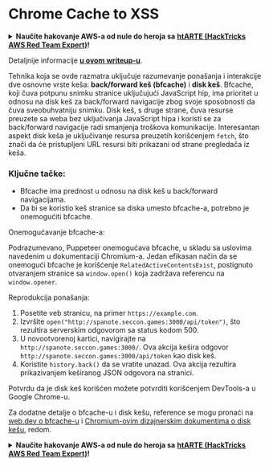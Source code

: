 # Chrome Cache to XSS

<details>

<summary><strong>Naučite hakovanje AWS-a od nule do heroja sa</strong> <a href="https://training.hacktricks.xyz/courses/arte"><strong>htARTE (HackTricks AWS Red Team Expert)</strong></a><strong>!</strong></summary>

* Da li radite u **cybersecurity kompaniji**? Želite li da vidite svoju **kompaniju reklamiranu na HackTricks-u**? Ili želite da imate pristup **najnovijoj verziji PEASS-a ili preuzmete HackTricks u PDF formatu**? Proverite [**SUBSCRIPTION PLANS**](https://github.com/sponsors/carlospolop)!
* Otkrijte [**The PEASS Family**](https://opensea.io/collection/the-peass-family), našu kolekciju ekskluzivnih [**NFT-ova**](https://opensea.io/collection/the-peass-family)
* Nabavite [**zvanični PEASS & HackTricks swag**](https://peass.creator-spring.com)
* **Pridružite se** [**💬**](https://emojipedia.org/speech-balloon/) [**Discord grupi**](https://discord.gg/hRep4RUj7f) ili [**telegram grupi**](https://t.me/peass) ili me **pratite** na **Twitter-u** 🐦[**@carlospolopm**](https://twitter.com/hacktricks\_live)**.**
* **Podelite svoje hakovanje trikove slanjem PR-ova na** [**hacktricks repo**](https://github.com/carlospolop/hacktricks) **i** [**hacktricks-cloud repo**](https://github.com/carlospolop/hacktricks-cloud).

</details>

Detaljnije informacije [**u ovom writeup-u**](https://blog.arkark.dev/2022/11/18/seccon-en/#web-spanote).

Tehnika koja se ovde razmatra uključuje razumevanje ponašanja i interakcije dve osnovne vrste keša: **back/forward keš (bfcache)** i **disk keš**. Bfcache, koji čuva potpunu snimku stranice uključujući JavaScript hip, ima prioritet u odnosu na disk keš za back/forward navigacije zbog svoje sposobnosti da čuva sveobuhvatniju snimku. Disk keš, s druge strane, čuva resurse preuzete sa weba bez uključivanja JavaScript hipa i koristi se za back/forward navigacije radi smanjenja troškova komunikacije. Interesantan aspekt disk keša je uključivanje resursa preuzetih korišćenjem `fetch`, što znači da će pristupljeni URL resursi biti prikazani od strane pregledača iz keša.

### Ključne tačke:

* Bfcache ima prednost u odnosu na disk keš u back/forward navigacijama.
* Da bi se koristio keš stranice sa diska umesto bfcache-a, potrebno je onemogućiti bfcache.

Onemogućavanje bfcache-a:

Podrazumevano, Puppeteer onemogućava bfcache, u skladu sa uslovima navedenim u dokumentaciji Chromium-a. Jedan efikasan način da se onemogući bfcache je korišćenje `RelatedActiveContentsExist`, postignuto otvaranjem stranice sa `window.open()` koja zadržava referencu na `window.opener`.

Reprodukcija ponašanja:

1. Posetite veb stranicu, na primer `https://example.com`.
2. Izvršite `open("http://spanote.seccon.games:3000/api/token")`, što rezultira serverskim odgovorom sa status kodom 500.
3. U novootvorenoj kartici, navigirajte na `http://spanote.seccon.games:3000/`. Ova akcija kešira odgovor `http://spanote.seccon.games:3000/api/token` kao disk keš.
4. Koristite `history.back()` da se vratite unazad. Ova akcija rezultira prikazivanjem keširanog JSON odgovora na stranici.

Potvrdu da je disk keš korišćen možete potvrditi korišćenjem DevTools-a u Google Chrome-u.

Za dodatne detalje o bfcache-u i disk kešu, reference se mogu pronaći na [web.dev o bfcache-u](https://web.dev/i18n/en/bfcache/) i [Chromium-ovim dizajnerskim dokumentima o disk kešu](https://www.chromium.org/developers/design-documents/network-stack/disk-cache/), redom.

<details>

<summary><strong>Naučite hakovanje AWS-a od nule do heroja sa</strong> <a href="https://training.hacktricks.xyz/courses/arte"><strong>htARTE (HackTricks AWS Red Team Expert)</strong></a><strong>!</strong></summary>

* Da li radite u **cybersecurity kompaniji**? Želite li da vidite svoju **kompaniju reklamiranu na HackTricks-u**? Ili želite da imate pristup **najnovijoj verziji PEASS-a ili preuzmete HackTricks u PDF formatu**? Proverite [**SUBSCRIPTION PLANS**](https://github.com/sponsors/carlospolop)!
* Otkrijte [**The PEASS Family**](https://opensea.io/collection/the-peass-family), našu kolekciju ekskluzivnih [**NFT-ova**](https://opensea.io/collection/the-peass-family)
* Nabavite [**zvanični PEASS & HackTricks swag**](https://peass.creator-spring.com)
* **Pridružite se** [**💬**](https://emojipedia.org/speech-balloon/) [**Discord grupi**](https://discord.gg/hRep4RUj7f) ili [**telegram grupi**](https://t.me/peass) ili me **pratite** na **Twitter-u** 🐦[**@carlospolopm**](https://twitter.com/hacktricks\_live)**.**
* **Podelite svoje hakovanje trikove slanjem PR-ova na** [**hacktricks repo**](https://github.com/carlospolop/hacktricks) **i** [**hacktricks-cloud repo**](https://github.com/carlospolop/hacktricks-cloud).

</details>
